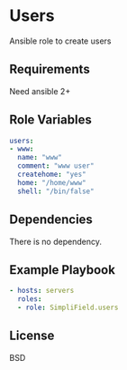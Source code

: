 Users
=========

Ansible role to create users

Requirements
------------

Need ansible 2+

Role Variables
--------------

```yaml
users:
- www:
  name: "www"
  comment: "www user"
  createhome: "yes"
  home: "/home/www"
  shell: "/bin/false"
```

Dependencies
------------

There is no dependency.

Example Playbook
----------------

```yaml
- hosts: servers
  roles:
  - role: SimpliField.users
```

License
-------

BSD
